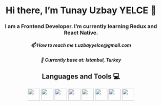 <h1 align=center> Hi there, I’m Tunay Uzbay YELCE 👋 </h1> 
<h3 align=center> I am a Frontend Developer. I’m currently learning Redux and React Native. </h3>
<h5 align=center> 📫 How to reach me t.uzbayyelce@gmail.com </h5>  
<h5 align=center> 📍 Currently base at: Istanbul, Turkey </h5>


<h2 align=center> Languages and Tools 💻</h2>
<p align=center>
<img width ='38px' align='center' src ='https://raw.githubusercontent.com/rahulbanerjee26/githubAboutMeGenerator/main/icons/html.svg'> 
<img width ='38px' align='center' src ='https://raw.githubusercontent.com/rahulbanerjee26/githubAboutMeGenerator/main/icons/css.svg'>
<img width ='38px' align='center' src ='https://raw.githubusercontent.com/rahulbanerjee26/githubAboutMeGenerator/main/icons/bootstrap.svg'>
<img width ='38px' align='center' src ='https://raw.githubusercontent.com/rahulbanerjee26/githubAboutMeGenerator/main/icons/javascript.svg'>
<img width ='38px' align='center' src='https://raw.githubusercontent.com/rahulbanerjee26/githubAboutMeGenerator/main/icons/reactjs.svg'>
<img width ='38px' align='center' src ='https://raw.githubusercontent.com/rahulbanerjee26/githubAboutMeGenerator/main/icons/firebase.svg'> 
<img width ='38px' align='center' src ='https://raw.githubusercontent.com/rahulbanerjee26/githubAboutMeGenerator/main/icons/git.svg'>
<img width ='38px' align='center' src ='https://raw.githubusercontent.com/rahulbanerjee26/githubAboutMeGenerator/main/icons/github.svg'>




</p>


<!---
Tuzbay/Tuzbay is a ✨ special ✨ repository because its `README.md` (this file) appears on your GitHub profile.
You can click the Preview link to take a look at your changes.
--->
